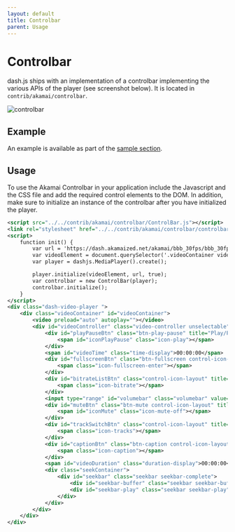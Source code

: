 ```yaml
---
layout: default
title: Controlbar
parent: Usage
---
```


# Controlbar
dash.js ships with an implementation of a controlbar implementing the various APIs of the player (see screenshot below).
It is located in `contrib/akamai/controlbar`.

![controlbar]({{site.baseurl}}/assets/images/controlbar.jpg)

## Example
An example is available as part of the [sample section](https://reference.dashif.org/dash.js/nightly/samples/getting-started/controlbar.html).

## Usage
To use the Akamai Controlbar in your application include the Javascript and the CSS file and add the required control elements to the DOM. In addition, make sure 
to initialize an instance of the controlbar after you have initialized the player.

````xml
<script src="../../contrib/akamai/controlbar/ControlBar.js"></script>
<link rel="stylesheet" href="../../contrib/akamai/controlbar/controlbar.css">
<script>
    function init() {
        var url = 'https://dash.akamaized.net/akamai/bbb_30fps/bbb_30fps.mpd';
        var videoElement = document.querySelector('.videoContainer video');
        var player = dashjs.MediaPlayer().create();

        player.initialize(videoElement, url, true);
        var controlbar = new ControlBar(player);
        controlbar.initialize();
    }
</script>
<div class="dash-video-player ">
    <div class="videoContainer" id="videoContainer">
        <video preload="auto" autoplay=""></video>
        <div id="videoController" class="video-controller unselectable">
            <div id="playPauseBtn" class="btn-play-pause" title="Play/Pause">
                <span id="iconPlayPause" class="icon-play"></span>
            </div>
            <span id="videoTime" class="time-display">00:00:00</span>
            <div id="fullscreenBtn" class="btn-fullscreen control-icon-layout" title="Fullscreen">
                <span class="icon-fullscreen-enter"></span>
            </div>
            <div id="bitrateListBtn" class="control-icon-layout" title="Bitrate List">
                <span class="icon-bitrate"></span>
            </div>
            <input type="range" id="volumebar" class="volumebar" value="1" min="0" max="1" step=".01">
            <div id="muteBtn" class="btn-mute control-icon-layout" title="Mute">
                <span id="iconMute" class="icon-mute-off"></span>
            </div>
            <div id="trackSwitchBtn" class="control-icon-layout" title="A/V Tracks">
                <span class="icon-tracks"></span>
            </div>
            <div id="captionBtn" class="btn-caption control-icon-layout" title="Closed Caption">
                <span class="icon-caption"></span>
            </div>
            <span id="videoDuration" class="duration-display">00:00:00</span>
            <div class="seekContainer">
                <div id="seekbar" class="seekbar seekbar-complete">
                    <div id="seekbar-buffer" class="seekbar seekbar-buffer"></div>
                    <div id="seekbar-play" class="seekbar seekbar-play"></div>
                </div>
            </div>
        </div>
    </div>
</div>
````



